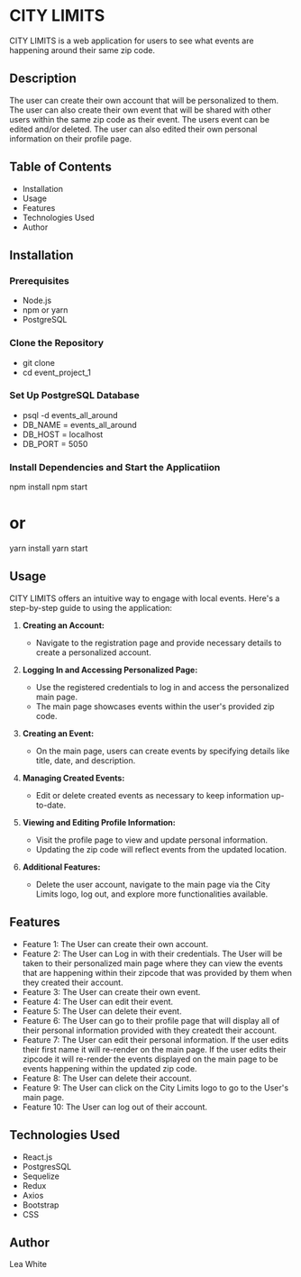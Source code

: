 # CITY LIMITS

CITY LIMITS is a web application for users to see what events are happening around their same zip code. 

## Description

The user can create their own account that will be personalized to them. The user can also create their own event that will be shared with other users within the same zip code as their event. The users event can be edited and/or deleted. The user can also edited their own personal information on their profile page. 

## Table of Contents

- Installation
- Usage
- Features
- Technologies Used
- Author

## Installation

### Prerequisites

- Node.js
- npm or yarn
- PostgreSQL

### Clone the Repository

- git clone 
- cd event_project_1

### Set Up PostgreSQL Database

- psql -d events_all_around
- DB_NAME = events_all_around
- DB_HOST = localhost
- DB_PORT = 5050

### Install Dependencies and Start the Applicatiion

npm install
npm start
# or
yarn install
yarn start

## Usage

CITY LIMITS offers an intuitive way to engage with local events. Here's a step-by-step guide to using the application:

1. **Creating an Account:**
   - Navigate to the registration page and provide necessary details to create a personalized account.

2. **Logging In and Accessing Personalized Page:**
   - Use the registered credentials to log in and access the personalized main page.
   - The main page showcases events within the user's provided zip code.

3. **Creating an Event:**
   - On the main page, users can create events by specifying details like title, date, and description.

4. **Managing Created Events:**
   - Edit or delete created events as necessary to keep information up-to-date.

5. **Viewing and Editing Profile Information:**
   - Visit the profile page to view and update personal information.
   - Updating the zip code will reflect events from the updated location.

6. **Additional Features:**
   - Delete the user account, navigate to the main page via the City Limits logo, log out, and explore more functionalities available.

## Features

- Feature 1: The User can create their own account. 
- Feature 2: The User can Log in with their credentials. The User will be taken to their personalized main page where they can view the events that are happening within their zipcode that was provided by them when they created their account.
- Feature 3: The User can create their own event.
- Feature 4: The User can edit their event.
- Feature 5: The User can delete their event.
- Feature 6: The User can go to their profile page that will display all of their personal information provided with they createdt their account.
- Feature 7: The User can edit their personal information. If the user edits their first name it will re-render on the main page. If the user edits their zipcode it will re-render the events displayed on the main page to be events happening within the updated zip code. 
- Feature 8: The User can delete their account.
- Feature 9: The User can click on the City Limits logo to go to the User's main page. 
- Feature 10: The User can log out of their account. 

## Technologies Used

- React.js
- PostgresSQL
- Sequelize
- Redux
- Axios
- Bootstrap
- CSS

## Author

Lea White